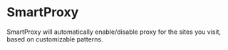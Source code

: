 # SmartProxy
SmartProxy will automatically enable/disable proxy for the sites you visit, based on customizable patterns.
